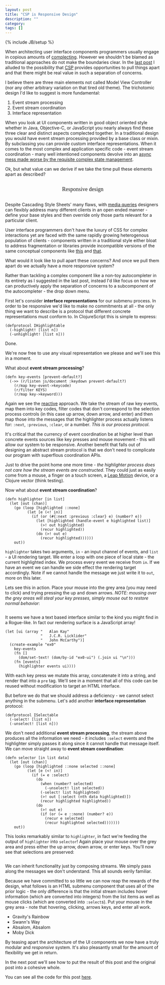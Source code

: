 ```yaml
---
layout: post
title: "CSP is Responsive Design"
description: ""
category: 
tags: []
---
```

{% include JB/setup %}

<style>
  #post ol {
    position: relative;
    left: 200px;
    font-size: 18px;
    line-height: 1.5em;
    margin: 30px 0 30px 0;
  }
  #resp {
    font-size: 18px;
    text-align: center;
    font-family: Georgia;
    margin: 30px 0;
  }
  #post #ex0 {
    height: 90px;
    background-color: #efefef;
    border: none;
    padding-top: 20px;
  }
  #post #ex1 {
    height: 110px;
    background-color: #efefef;
    border: none;
    padding-top: 20px;
  }
  #post .example pre {
    background-color: transparent;
    position: relative;
    left: 200px;
    font-size: 18px;
  }
  #post #ex2 {
    height: 150px;
    background-color: #efefef;
    border: none;
    padding-top: 20px;
  }
  #post #ex2 ul {
    position: relative;
    background: white;
    width: 170px;
    left: 190px;
    border: 1px solid #ccc;
    border-radius: 4px;
    -webkit-border-radius: 4px;
    -moz-border-radius: 4px;
  }
  #post #ex2 li {
    cursor: pointer;
    list-style: none;
    padding: 4px 4px 4px 8px;
    border-bottom: 1px solid #ccc;
  }
  #post #ex2 li.highlighted {
    background-color: #ccccff;
  }
  #post #ex2 li.selected {
    background-color: #ffcccc;
  }
  #post #ex2 li.highlighted.selected {
    background-color: #ffccff;
  }
</style>

When architecting user interface components programmers usually engage
in copious amounts of
[complecting](http://www.infoq.com/presentations/Simple-Made-Easy). However
we shouldn't be blamed as traditional approaches do not make
the boundaries clear. In the
[last post](http://swannodette.github.io/2013/07/12/communicating-sequential-processes/)
I alluded to the possibility that [CSP](http://en.wikipedia.org/wiki/Communicating_sequential_processes) provides
opportunities to pull things apart and that there might be real value
in such a separation of concerns.

I believe there are three main elements not called Model View
Controller (nor any other arbitrary variation on that tired old
theme). The trichotomic design I'd like to suggest is more
fundamental:

  1. Event stream processing
  2. Event stream coordination
  3. Interface representation

When you look at UI components written in good object oriented style
whether in Java, Objective-C, or JavaScript you nearly always find
these three clear and distinct aspects complected together. In a
traditional design you would have event stream processing provided by
a base class or mixin. By subclassing you can provide custom interface
representations. When it comes to the most complex and application
specific code - event stream coordination - many well intentioned
components devolve into an
[async mess made worse by the requisite complex state management](http://github.com/jquery/jquery-ui/blob/master/ui/jquery.ui.autocomplete.js).

Ok, but what value can we derive if we take the time pull these
elements apart as described?

<div id="resp">
    Responsive design
</div>

Despite Cascading Style Sheets' many flaws, with
[media queries](http://www.w3.org/TR/css3-mediaqueries/) designers can
flexibly address many different clients in an open ended manner -
define your base styles and then override only those parts relevant
for a particular client.

User interface programmers don't have the luxury of CSS for complex
interactions yet are faced with the same rapidly growing heterogenous
population of clients - components written in a traditional style
either bloat to address fragmentation or libraries provide incompatible
versions of the same conceptual components like
[this](http://jqueryui.com) and [that](http://jquerymobile.com).

What would it look like to pull apart these concerns? And once we pull
them apart do we actually have a more responsive system?

Rather than tackling a complex component like a non-toy autocompleter
in its entirety as I suggested in the last post, instead I'd like
focus on how we can productively apply the separation of concerns to a
subcomponent of the autocompleter - the drop down menu.

First let's consider **interface representations** for our submenu
process. In order to be responsive we'd like to make no commitments at
all - the only thing we want to describe is a protocol that different
concrete representations must conform to. In ClojureScript this is
simple to express:

```
(defprotocol IHighlightable
  (-highlight! [list n])
  (-unhighlight! [list n]))
```

Done.

We're now free to use any visual representation we please and we'll
see this in a moment.

What about **event stream processing**? 

```
(defn key-events [prevent-default?]
  (->> (r/listen js/document :keydown prevent-default?)
    (r/map key-event->keycode)
    (r/filter KEYS)
    (r/map key->keyword)))
```

Again we see the
[reactive](http://reactive-extensions.github.io/RxJS/) approach. We
take the stream of raw key events, map them into key codes, filter
codes that don't correspond to the selection process controls (in this
case up arrow, down arrow, and enter) and then map those into the
messages that the highlighter process actually listens for: `:next`,
`:previous`, `:clear`, or a number. *This is our process
protocol*.

It's critical that the currency of event coordination be at higher
level than concrete events sources like key presses and mouse
movement - this will allow our system to be responsive. Another
benefit that falls out of designing an abstract stream protocol
is that we don't need to complicate our program with superflous
coordination APIs.

Just to drive the point home one more time - *the highlighter process
does not care how the stream events are constructed*. They could just
as easily come from a mouse, a finger on a touch screen, a
[Leap Motion](https://www.leapmotion.com/) device, or a Clojure vector
(think testing).

Now what about **event stream coordination**?

```
(defn highlighter [in list]
  (let [out (chan)]
    (go (loop [highlighted ::none]
          (let [e (<! in)]
            (if (or (#{:next :previous :clear} e) (number? e))
              (let [highlighted (handle-event e highlighted list)]
                (>! out highlighted)
                (recur highlighted))
              (do (>! out e)
                (recur highlighted))))))
    out))
```

`highlighter` takes two arguments, `in` - an input channel of events,
and `list` - a UI rendering target. We enter a loop with one piece of
local state - the current highlighted index. We process every event we
receive from `in`. If we have an event we can handle we side effect
the rendering target accordingly. Note if we cannot handle the message
we just write it to `out`, more on this later.

Lets see this in action. Place your mouse into the grey area (you may
need to click) and trying pressing the up and down arrows. *NOTE:
mousing over the grey areas will steal your key presses, simply mouse
out to restore normal behavior*:

<div id="ex0" class="example">
   <pre id="ex0-ui" style="border: none;"></pre>
</div>

It seems we have a text based interface similar to the kind you might
find in a Rogue-like. In fact our rendering surface is a JavaScript
array!

```
(let [ui (array "   Alan Kay"
                "   J.C.R. Licklider"
                "   John McCarthy")]
  (create-example "ex0"
    key-events
    (fn []
      (dom/set-text! (dom/by-id "ex0-ui") (.join ui "\n")))
    (fn [events]
      (highlighter events ui))))
```

With each key press we mutate this array, concatenate it into a
string, and render that into a `pre` tag. We'll see in a moment that
all of this code can be reused without modification to target an HTML
interface.

But before we do that we should address a deficiency - we cannot
select anything in the submenu. Let's add another **interface
representation** protocol:

```
(defprotocol ISelectable
  (-select! [list n])
  (-unselect! [list n]))
```

We don't need additional **event stream processing**, the stream above
produces all the information we need - it includes `:select` events
and the highlighter simply passes it along since it cannot handle that
message itself. We can move straight away to **event stream
coordination**:

```
(defn selector [in list data]
  (let [out (chan)]
    (go (loop [highlighted ::none selected ::none]
          (let [e (<! in)]
            (if (= e :select)
              (do
                (when (number? selected)
                  (-unselect! list selected))
                (-select! list highlighted)
                (>! out [:select (nth data highlighted)])
                (recur highlighted highlighted))
              (do
                (>! out e)
                (if (or (= e ::none) (number? e))
                  (recur e selected)
                  (recur highlighted selected)))))))
    out))
```

This looks remarkably similar to `highlighter`, in fact we're feeding
the output of `highlighter` into `selector`! Again place your mouse
over the grey area and press either the up arrow, down arrow, or enter
keys. You'll now see that selections are preserved:

<div id="ex1" class="example">
   <pre id="ex1-ui" style="border: none;"></pre>
</div>

We can inherit functionality just by composing streams. We simply pass
along the messages we don't understand. This all sounds eerily
familiar.

Because we have committed to so little we can now reap the rewards of
the design, what follows is an HTML submenu component that uses all of
the prior logic - the only difference is that the initial stream
includes hover information (which are converted into integers) from
the list items as well as mouse clicks (which are converted into
`:select`s). Put your mouse in the grey area - note that hovering,
clicking, arrows keys, and enter all work.

<div id="ex2" class="example">
   <ul id="ex2-list">
      <li>Gravity's Rainbow</li>
      <li>Swann's Way</li>
      <li>Absalom, Absalom</li>
      <li>Moby Dick</li>
   </ul>
</div>

By teasing apart the architecture of the UI components we now have a
truly modular and *responsive* system. It's also pleasantly small for the
amount of flexibility we get in return.

In the next post we'll see how to put the result of this post and the
original post into a cohesive whole.

You can see all the code for this post [here](http://github.com/swannodette/swannodette.github.com/blob/master/code/blog/src/blog/responsive/core.cljs).

<script type="text/javascript" src="/assets/js/resp.js"></script>
